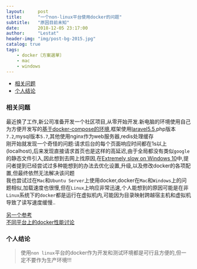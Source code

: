 ```yaml
---
layout:     post
title:      "一个non-linux平台使用docker的问题"
subtitle:   "原因目前未知"
date:       2018-12-05 23:17:00
author:     "Lestat"
header-img: "img/post-bg-2015.jpg"
catalog: true
tags:
    - docker〔方案選單〕
    - mac
    - windows
---
```


- [相关问题](#%E7%9B%B8%E5%85%B3%E9%97%AE%E9%A2%98)
- [个人结论](#%E4%B8%AA%E4%BA%BA%E7%BB%93%E8%AE%BA)

### 相关问题
最近换了工作,新公司准备开发一个社区项目,从零开始开发.新电脑的环境使用自己为方便开发写的[基于docker-compose的环境](https://github.com/lestat220255/allindocker),框架使用[laravel5.5](https://github.com/laravel/laravel/releases/tag/v5.5.28),php版本`7.2`,mysql版本`5.7`,其他使用nginx作为web服务器,redis处理缓存  
刚开始就发现一个奇怪的问题:请求后台的每个页面响应时间都在1s以上(localhost),后来发现直接请求首页也是这样的高延迟,由于全局都没有类似`google`的静态文件引入,因此想到去网上找原因,在[Extremely slow on Windows 10](https://github.com/docker/for-win/issues/1936)中,提问者提到已经尝试过多种能想到的办法去优化设置,升级,以及修改docker的各项配置,但最终依然无法解决该问题  
我也尝试过在`Mac`和`Ubuntu Server`上使用docker,docker在`Mac`和`Windows`上的问题相似,加载速度也很慢,但在`Linux`上响应非常迅速,个人能想到的原因可能是在非`Linux`系统下的`docker`都是运行在虚拟机内,可能因为目录映射跨越宿主机和虚拟机导致了读写速度缓慢..  

[另一个参考](https://www.reddit.com/r/docker/comments/87uinr/docker_is_very_slow_on_windows_10/)  
[不同平台上的docker性能讨论](https://www.reddit.com/r/docker/comments/7xvlye/docker_for_macwindows_performances_vs_linux/)

### 个人结论
> 使用`non linux`平台的docker作为开发和测试环境都是可行且方便的,但一定不要作为生产环境!!!